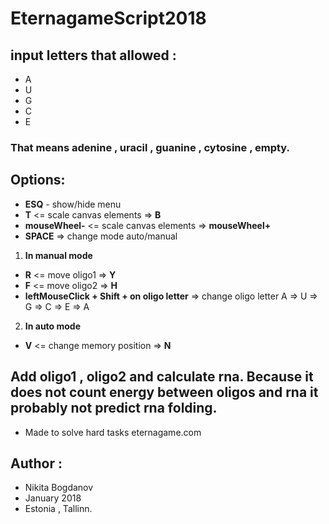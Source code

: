 # EternagameScript2018

## input letters that allowed : 
- A
- U
- G
- C
- E

### That means adenine , uracil , guanine , cytosine , empty.

## Options:

- __ESQ__ - show/hide menu
- __T__ <= scale canvas elements => __B__
- __mouseWheel-__  <= scale canvas elements => __mouseWheel+__
- __SPACE__ => change mode auto/manual 

1. __In manual mode__

- __R__ <= move oligo1 => __Y__
- __F__ <= move oligo2 => __H__
- __leftMouseClick + Shift +  on oligo letter__ => change oligo letter A => U => G => C => E => A

2. __In auto mode__

- __V__ <= change memory position => __N__

## Add oligo1 , oligo2 and calculate rna. Because it does not count energy between oligos and rna it probably not predict rna folding.
- Made to solve hard tasks eternagame.com

## Author : 
- Nikita Bogdanov
- January 2018 
- Estonia , Tallinn.
